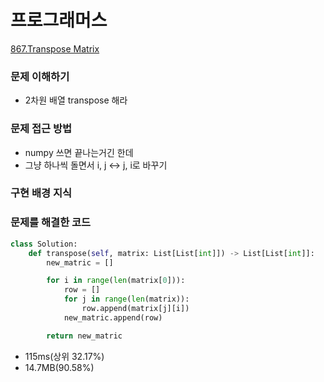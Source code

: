 # 프로그래머스
[867.Transpose Matrix](https://leetcode.com/problems/transpose-matrix/)

### 문제 이해하기
- 2차원 배열 transpose 해라

### 문제 접근 방법
- numpy 쓰면 끝나는거긴 한데
- 그냥 하나씩 돌면서 i, j <-> j, i로 바꾸기

### 구현 배경 지식

### 문제를 해결한 코드
```python
class Solution:
    def transpose(self, matrix: List[List[int]]) -> List[List[int]]:
        new_matric = []

        for i in range(len(matrix[0])):
            row = []
            for j in range(len(matrix)):
                row.append(matrix[j][i])
            new_matric.append(row)

        return new_matric
```
- 115ms(상위 32.17%)
- 14.7MB(90.58%)